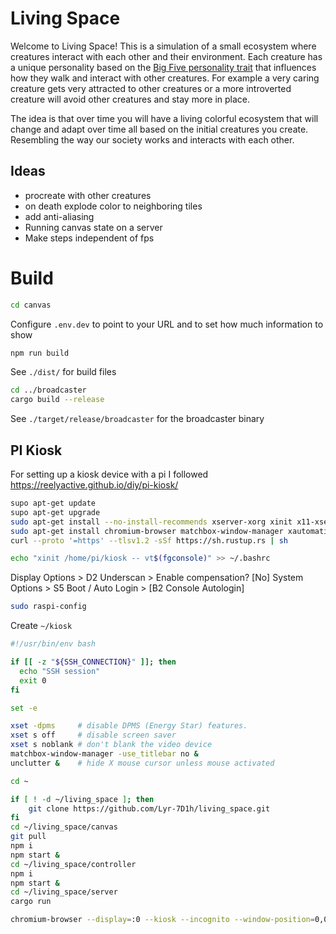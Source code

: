 # Living Space

Welcome to Living Space! This is a simulation of a small ecosystem
where creatures interact with each other and their environment. Each
creature has a unique personality based on the
<a href="https://en.wikipedia.org/wiki/Big_Five_personality_traits">Big Five personality trait</a>
that influences how they walk and interact with other creatures. For
example a very caring creature gets very attracted to other creatures
or a more introverted creature will avoid other creatures and stay
more in place.

The idea is that over time you will have a living colorful ecosystem
that will change and adapt over time all based on the initial
creatures you create. Resembling the way our society works and
interacts with each other.

## Ideas
- procreate with other creatures
- on death explode color to neighboring tiles
- add anti-aliasing
- Running canvas state on a server
- Make steps independent of fps

# Build

```sh
cd canvas
```

Configure `.env.dev` to point to your URL and to set how much information to show

```sh
npm run build
```

See `./dist/` for build files

```sh
cd ../broadcaster
cargo build --release
```

See `./target/release/broadcaster` for the broadcaster binary


## PI Kiosk

For setting up a kiosk device with a pi I followed https://reelyactive.github.io/diy/pi-kiosk/

```bash
supo apt-get update
supo apt-get upgrade
sudo apt-get install --no-install-recommends xserver-xorg xinit x11-xserver-utils
sudo apt-get install chromium-browser matchbox-window-manager xautomation unclutter fonts-noto-color-emoji git npm
curl --proto '=https' --tlsv1.2 -sSf https://sh.rustup.rs | sh

echo "xinit /home/pi/kiosk -- vt$(fgconsole)" >> ~/.bashrc
```

Display Options > D2 Underscan > Enable compensation? [No]
System Options > S5 Boot / Auto Login > [B2 Console Autologin]

```bash
sudo raspi-config
```

Create `~/kiosk`

```bash
#!/usr/bin/env bash

if [[ -z "${SSH_CONNECTION}" ]]; then
  echo "SSH session"
  exit 0
fi

set -e

xset -dpms     # disable DPMS (Energy Star) features.
xset s off     # disable screen saver
xset s noblank # don't blank the video device
matchbox-window-manager -use_titlebar no &
unclutter &    # hide X mouse cursor unless mouse activated

cd ~

if [ ! -d ~/living_space ]; then
	git clone https://github.com/Lyr-7D1h/living_space.git
fi
cd ~/living_space/canvas
git pull
npm i
npm start &
cd ~/living_space/controller
npm i
npm start &
cd ~/living_space/server
cargo run

chromium-browser --display=:0 --kiosk --incognito --window-position=0,0 http://localhost:5174
```
